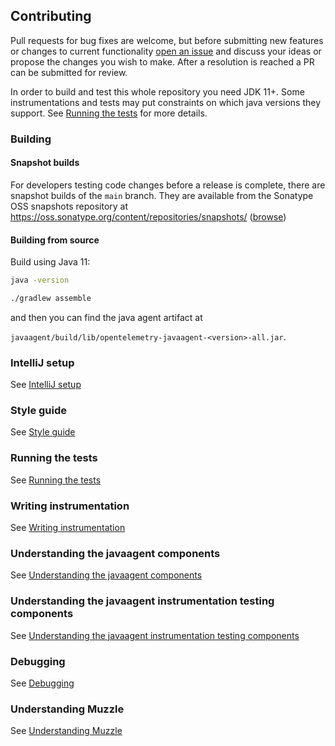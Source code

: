 ## Contributing

Pull requests for bug fixes are welcome, but before submitting new features
or changes to current functionality [open an
issue](https://github.com/open-telemetry/opentelemetry-java-instrumentation/issues/new)
and discuss your ideas or propose the changes you wish to make. After a
resolution is reached a PR can be submitted for review.

In order to build and test this whole repository you need JDK 11+.
Some instrumentations and tests may put constraints on which java versions they support.
See [Running the tests](./docs/contributing/running-tests.md) for more details.

### Building

#### Snapshot builds

For developers testing code changes before a release is complete, there are
snapshot builds of the `main` branch. They are available from
the Sonatype OSS snapshots repository at https://oss.sonatype.org/content/repositories/snapshots/ ([browse](https://oss.sonatype.org/content/repositories/snapshots/io/opentelemetry/))

#### Building from source

Build using Java 11:

```bash
java -version
```

```bash
./gradlew assemble
```

and then you can find the java agent artifact at

`javaagent/build/lib/opentelemetry-javaagent-<version>-all.jar`.

### IntelliJ setup

See [IntelliJ setup](docs/contributing/intellij-setup.md)

### Style guide

See [Style guide](docs/contributing/style-guideline.md)

### Running the tests

See [Running the tests](docs/contributing/running-tests.md)

### Writing instrumentation

See [Writing instrumentation](docs/contributing/writing-instrumentation.md)

### Understanding the javaagent components

See [Understanding the javaagent components](docs/contributing/javaagent-jar-components.md)

### Understanding the javaagent instrumentation testing components

See [Understanding the javaagent instrumentation testing components](docs/contributing/javaagent-test-infra.md)

### Debugging

See [Debugging](docs/contributing/debugging.md)

### Understanding Muzzle

See [Understanding Muzzle](docs/contributing/muzzle.md)

